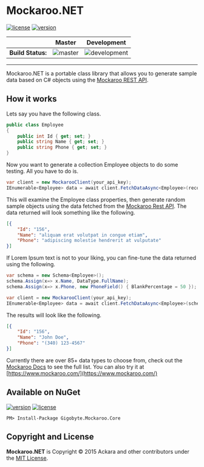 # Mockaroo.NET

[![license](https://img.shields.io/badge/license-MIT%20License-blue.svg)](https://github.com/Ackara/Mockaroo.NET/blob/master/LICENSE) [![version](https://img.shields.io/nuget/v/Gigobyte.Mockaroo.Core.svg?style=flat-square)](https://www.nuget.org/packages?q=Gigobyte.Mockaroo.Core)

|   |Master|Development|
|---|------|-----------|
|**Build Status:**|![master](https://gigobyte.visualstudio.com/_apis/public/build/definitions/a2f0cdc6-0844-4f92-94e3-31763d79467f/26/badge)|![development](https://gigobyte.visualstudio.com/_apis/public/build/definitions/a2f0cdc6-0844-4f92-94e3-31763d79467f/27/badge)|

----------

Mockaroo.NET is a portable class library that allows you to generate sample data based on C# objects using the [Mockaroo REST API](https://mockaroo.com/api/docs).

## How it works
Lets say you have the following class.

```csharp
public class Employee
{
	public int Id { get; set; }
	public string Name { get; set; }
	public string Phone { get; set; } 
} 
```

Now you want to generate a collection Employee objects to do some testing. All you have to do is.

```csharp
var client = new MockarooClient(your_api_key);
IEnumerable<Employee> data = await client.FetchDataAsync<Employee>(records: 100);
```

This will examine the Employee class properties, then generate random sample objects using the data fetched from the [Mockaroo Rest API](https://www.mockaroo.com/api/docs). The data returned will look something like the following.

```json
[{
	"Id": "156",
	"Name": "aliquam erat volutpat in congue etiam",
	"Phone": "adipiscing molestie hendrerit at vulputate"
}]
```

If Lorem Ipsum text is not to your liking, you can fine-tune the data returned using the following.

```csharp
var schema = new Schema<Employee>();
schema.Assign(x=> x.Name, DataType.FullName);
schema.Assign(x=> x.Phone, new PhoneField() { BlankPercentage = 50 });

var client = new MockarooClient(your_api_key);
IEnumerable<Employee> data = await client.FetchDataAsync<Employee>(schema, records: 1000);
```

The results will look like the following.

```json
[{
	"Id": "156",
	"Name": "John Doe",
	"Phone": "(340) 123-4567"
}]
```

Currently there are over 85+ data types to choose from, check out the [Mockaroo Docs](https://www.mockaroo.com/api/docs) to see the full list. You can also try it at [https://www.mockaroo.com/](https://www.mockaroo.com/) 

## Available on NuGet
[![version](https://img.shields.io/nuget/v/Gigobyte.Mockaroo.Core.svg?style=flat-square)](https://www.nuget.org/packages?q=Gigobyte.Mockaroo.Core) [![license](https://img.shields.io/badge/license-MIT%20License-blue.svg)](https://github.com/Ackara/Mockaroo.NET/blob/master/LICENSE)

```
PM> Install-Package Gigobyte.Mockaroo.Core
```

## Copyright and License
**Mockaroo.NET** is Copyright © 2015 Ackara and other contributors under the [MIT License](https://opensource.org/licenses/MIT).
